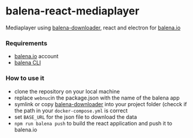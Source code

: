 # balena-react-mediaplayer
Mediaplayer using [balena-downloader](https://github.com/wirewirewirewire/balena-downloader), react and electron for [balena.io](https://www.balena.io/)


### Requirements
-  [balena.io](https://www.balena.io/) account
- [balena CLI](https://github.com/balena-io/balena-cli/blob/master/INSTALL.md)

### How to use it
- clone the repository on your local machine
- replace `webnuc`in the package.json with the name of the balena app
- symlink or copy [balena-downloader](https://github.com/wirewirewirewire/balena-downloader) into your project folder (checck if the path in your `docker-compose.yml` is correct
- set `BASE_URL` for the json file to download the data
- `npm run balena push` to build the react application and push it to balena.io
